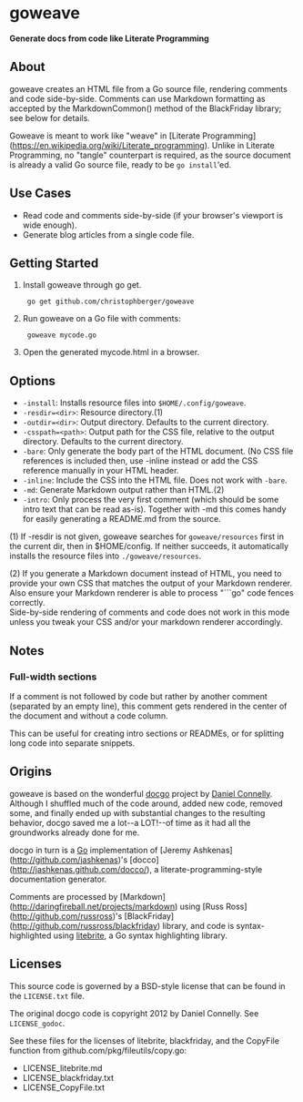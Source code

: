 
# goweave

**Generate docs from code like Literate Programming**

## About

goweave creates an HTML file from a Go source file, rendering comments and
code side-by-side. Comments can use Markdown formatting as accepted by the
MarkdownCommon() method of the BlackFriday library; see below for details.

Goweave is meant to work like "weave" in [Literate Programming]
(https://en.wikipedia.org/wiki/Literate_programming). Unlike in Literate Programming,
no "tangle" counterpart is required, as the source document is already a
valid Go source file, ready to be `go install`'ed.

## Use Cases

* Read code and comments side-by-side (if your browser's viewport is wide enough).
* Generate blog articles from a single code file.

## Getting Started

1. Install goweave through go get.

        go get github.com/christophberger/goweave

2. Run goweave on a Go file with comments:

        goweave mycode.go

3. Open the generated mycode.html in a browser.


## Options

* `-install`: Installs resource files into `$HOME/.config/goweave`.
* `-resdir=<dir>`: Resource directory.(1)
* `-outdir=<dir>`: Output directory. Defaults to the current directory.
* `-csspath=<path>`: Output path for the CSS file, relative to the output directory.
  Defaults to the current directory.
* `-bare`: Only generate the body part of the HTML document. (No CSS file references is
  included then, use -inline instead or add the CSS reference manually in your HTML
  header.
* `-inline`: Include the CSS into the HTML file. Does not work with `-bare`.
* `-md`: Generate Markdown output rather than HTML.(2)
* `-intro`: Only process the very first comment (which should be some intro text that
  can be read as-is). Together with -md this comes handy for easily generating a
  README.md from the source.

(1) If -resdir is not given, goweave searches for `goweave/resources` first in the
current dir, then in $HOME/config. If neither succeeds, it automatically installs
the resource files into `./goweave/resources`.

(2) If you generate a Markdown document instead of HTML, you need to provide your
own CSS that matches the output of your Markdown renderer.\
Also ensure your Markdown renderer is able to process "```go" code fences correctly.\
Side-by-side rendering of comments and code does not work in this mode unless you
tweak your CSS and/or your markdown renderer accordingly.


## Notes

### Full-width sections

If a comment is not followed by code but rather by another comment (separated
by an empty line), this comment gets rendered in the center of the document and
without a code column.

This can be useful for creating intro sections or READMEs, or for splitting
long code into separate snippets.


## Origins

goweave is based on the wonderful [docgo](https://github.com/dhconnelly/docgo)
project by [Daniel Connelly](https://github.com/dhconnelly). Although I
shuffled much of the code around, added new code, removed some, and finally
ended up with substantial changes to the resulting behavior, docgo saved me
a lot--a LOT!--of time as it had all the groundworks already done for me.

docgo in turn is a [Go](http://golang.org) implementation of [Jeremy Ashkenas]
(http://github.com/jashkenas)'s [docco] (http://jashkenas.github.com/docco/),
a literate-programming-style documentation generator.

Comments are processed by [Markdown] (http://daringfireball.net/projects/markdown)
using [Russ Ross] (http://github.com/russross)'s [BlackFriday]
(http://github.com/russross/blackfriday) library, and code is
syntax-highlighted using [litebrite](http://dhconnelly.github.com/litebrite),
a Go syntax highlighting library.


## Licenses

This source code is governed by a BSD-style license that can be found in
the `LICENSE.txt` file.

The original docgo code is copyright 2012 by Daniel Connelly. See `LICENSE_godoc`.

See these files for the licenses of litebrite, blackfriday, and the CopyFile function
from github.com/pkg/fileutils/copy.go:

* LICENSE_litebrite.md
* LICENSE_blackfriday.txt
* LICENSE_CopyFile.txt

